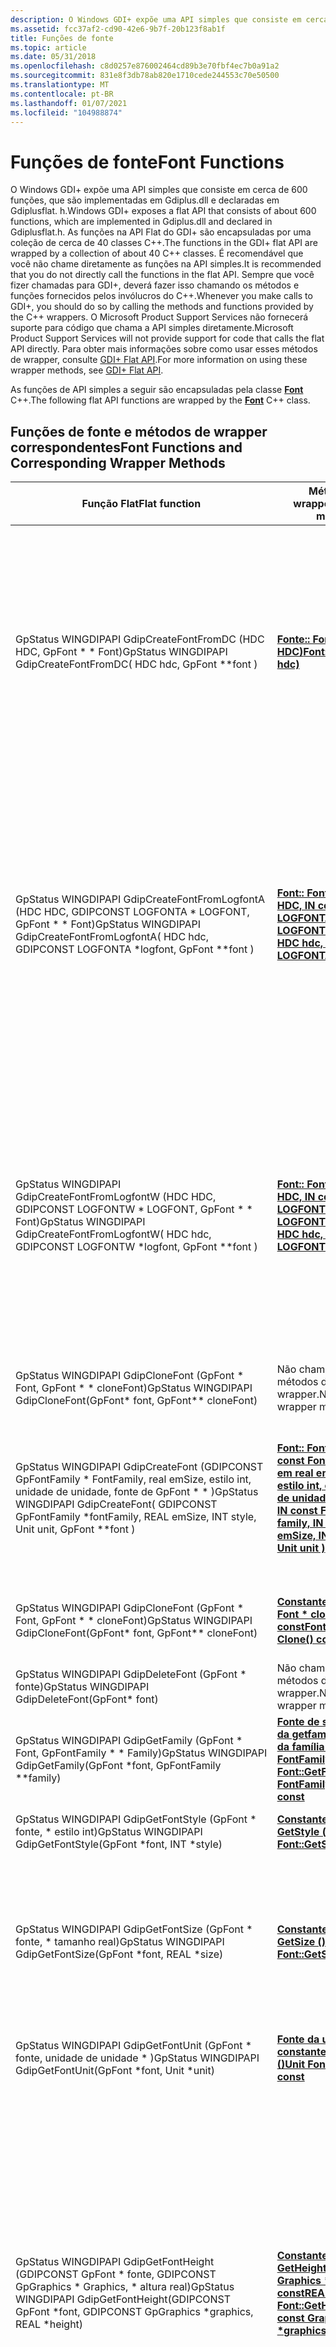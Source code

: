 ```yaml
---
description: O Windows GDI+ expõe uma API simples que consiste em cerca de 600 funções, que são implementadas em Gdiplus.dll e declaradas em Gdiplusflat. h.
ms.assetid: fcc37af2-cd90-42e6-9b7f-20b123f8ab1f
title: Funções de fonte
ms.topic: article
ms.date: 05/31/2018
ms.openlocfilehash: c8d0257e876002464cd89b3e70fbf4ec7b0a91a2
ms.sourcegitcommit: 831e8f3db78ab820e1710cede244553c70e50500
ms.translationtype: MT
ms.contentlocale: pt-BR
ms.lasthandoff: 01/07/2021
ms.locfileid: "104988874"
---
```

# <a name="font-functions"></a><span data-ttu-id="a10c2-103">Funções de fonte</span><span class="sxs-lookup"><span data-stu-id="a10c2-103">Font Functions</span></span>

<span data-ttu-id="a10c2-104">O Windows GDI+ expõe uma API simples que consiste em cerca de 600 funções, que são implementadas em Gdiplus.dll e declaradas em Gdiplusflat. h.</span><span class="sxs-lookup"><span data-stu-id="a10c2-104">Windows GDI+ exposes a flat API that consists of about 600 functions, which are implemented in Gdiplus.dll and declared in Gdiplusflat.h.</span></span> <span data-ttu-id="a10c2-105">As funções na API Flat do GDI+ são encapsuladas por uma coleção de cerca de 40 classes C++.</span><span class="sxs-lookup"><span data-stu-id="a10c2-105">The functions in the GDI+ flat API are wrapped by a collection of about 40 C++ classes.</span></span> <span data-ttu-id="a10c2-106">É recomendável que você não chame diretamente as funções na API simples.</span><span class="sxs-lookup"><span data-stu-id="a10c2-106">It is recommended that you do not directly call the functions in the flat API.</span></span> <span data-ttu-id="a10c2-107">Sempre que você fizer chamadas para GDI+, deverá fazer isso chamando os métodos e funções fornecidos pelos invólucros do C++.</span><span class="sxs-lookup"><span data-stu-id="a10c2-107">Whenever you make calls to GDI+, you should do so by calling the methods and functions provided by the C++ wrappers.</span></span> <span data-ttu-id="a10c2-108">O Microsoft Product Support Services não fornecerá suporte para código que chama a API simples diretamente.</span><span class="sxs-lookup"><span data-stu-id="a10c2-108">Microsoft Product Support Services will not provide support for code that calls the flat API directly.</span></span> <span data-ttu-id="a10c2-109">Para obter mais informações sobre como usar esses métodos de wrapper, consulte [GDI+ Flat API](-gdiplus-flatapi-flat.md).</span><span class="sxs-lookup"><span data-stu-id="a10c2-109">For more information on using these wrapper methods, see [GDI+ Flat API](-gdiplus-flatapi-flat.md).</span></span>

<span data-ttu-id="a10c2-110">As funções de API simples a seguir são encapsuladas pela classe [**Font**](/windows/desktop/api/gdiplusheaders/nl-gdiplusheaders-font) C++.</span><span class="sxs-lookup"><span data-stu-id="a10c2-110">The following flat API functions are wrapped by the [**Font**](/windows/desktop/api/gdiplusheaders/nl-gdiplusheaders-font) C++ class.</span></span>

## <a name="font-functions-and-corresponding-wrapper-methods"></a><span data-ttu-id="a10c2-111">Funções de fonte e métodos de wrapper correspondentes</span><span class="sxs-lookup"><span data-stu-id="a10c2-111">Font Functions and Corresponding Wrapper Methods</span></span>



| <span data-ttu-id="a10c2-112">Função Flat</span><span class="sxs-lookup"><span data-stu-id="a10c2-112">Flat function</span></span>                                                                                                                                                     | <span data-ttu-id="a10c2-113">Método de wrapper</span><span class="sxs-lookup"><span data-stu-id="a10c2-113">Wrapper method</span></span>                                                                                                                                                           | <span data-ttu-id="a10c2-114">Comentários</span><span class="sxs-lookup"><span data-stu-id="a10c2-114">Remarks</span></span>                                                                                                                                                                                                                                                                                                                                         |
|-------------------------------------------------------------------------------------------------------------------------------------------------------------------|--------------------------------------------------------------------------------------------------------------------------------------------------------------------------|-------------------------------------------------------------------------------------------------------------------------------------------------------------------------------------------------------------------------------------------------------------------------------------------------------------------------------------------------|
| <span data-ttu-id="a10c2-115">GpStatus WINGDIPAPI GdipCreateFontFromDC (HDC HDC, GpFont \* \* Font)</span><span class="sxs-lookup"><span data-stu-id="a10c2-115">GpStatus WINGDIPAPI GdipCreateFontFromDC( HDC hdc, GpFont \*\*font )</span></span><br/>                                                                                   | <span data-ttu-id="a10c2-116">[**Fonte:: Font (em HDC HDC)**](/windows/win32/api/gdiplusheaders/nf-gdiplusheaders-font-font(inhdc))</span><span class="sxs-lookup"><span data-stu-id="a10c2-116">[**Font::Font(IN HDC hdc)**](/windows/win32/api/gdiplusheaders/nf-gdiplusheaders-font-font(inhdc))</span></span>                                                                                                          | <span data-ttu-id="a10c2-117">Cria um objeto [**Font**](/windows/desktop/api/gdiplusheaders/nl-gdiplusheaders-font) com base no objeto de fonte GDI selecionado no momento em um contexto de dispositivo especificado.</span><span class="sxs-lookup"><span data-stu-id="a10c2-117">Creates a [**Font**](/windows/desktop/api/gdiplusheaders/nl-gdiplusheaders-font) object based on the GDI font object that is currently selected into a specified device context.</span></span> <span data-ttu-id="a10c2-118">Esse construtor é fornecido para compatibilidade com GDI.</span><span class="sxs-lookup"><span data-stu-id="a10c2-118">This constructor is provided for compatibility with GDI.</span></span>                                                                                                                                    |
| <span data-ttu-id="a10c2-119">GpStatus WINGDIPAPI GdipCreateFontFromLogfontA (HDC HDC, GDIPCONST LOGFONTA \* LOGFONT, GpFont \* \* Font)</span><span class="sxs-lookup"><span data-stu-id="a10c2-119">GpStatus WINGDIPAPI GdipCreateFontFromLogfontA( HDC hdc, GDIPCONST LOGFONTA \*logfont, GpFont \*\*font )</span></span> <br/>                                              | <span data-ttu-id="a10c2-120">[**Font:: Font (em HDC HDC, IN const LOGFONTA \* LOGFONT)**](/windows/win32/api/gdiplusheaders/nf-gdiplusheaders-font-font(inhdc_inconstlogfonta))</span><span class="sxs-lookup"><span data-stu-id="a10c2-120">[**Font::Font(IN HDC hdc, IN const LOGFONTA\* logfont)**](/windows/win32/api/gdiplusheaders/nf-gdiplusheaders-font-font(inhdc_inconstlogfonta))</span></span>                                                        | <span data-ttu-id="a10c2-121">Cria um objeto [**Font**](/windows/desktop/api/gdiplusheaders/nl-gdiplusheaders-font) diretamente de uma fonte lógica GDI.</span><span class="sxs-lookup"><span data-stu-id="a10c2-121">Creates a [**Font**](/windows/desktop/api/gdiplusheaders/nl-gdiplusheaders-font) object directly from a GDI logical font.</span></span> <span data-ttu-id="a10c2-122">A fonte lógica GDI é uma estrutura **LOGFONTA** , que é a versão de caractere de um byte de uma fonte lógica.</span><span class="sxs-lookup"><span data-stu-id="a10c2-122">The GDI logical font is a **LOGFONTA** structure, which is the one-byte character version of a logical font.</span></span> <span data-ttu-id="a10c2-123">Esse construtor é fornecido para compatibilidade com GDI.</span><span class="sxs-lookup"><span data-stu-id="a10c2-123">This constructor is provided for compatibility with GDI.</span></span>                                                                              |
| <span data-ttu-id="a10c2-124">GpStatus WINGDIPAPI GdipCreateFontFromLogfontW (HDC HDC, GDIPCONST LOGFONTW \* LOGFONT, GpFont \* \* Font)</span><span class="sxs-lookup"><span data-stu-id="a10c2-124">GpStatus WINGDIPAPI GdipCreateFontFromLogfontW( HDC hdc, GDIPCONST LOGFONTW \*logfont, GpFont \*\*font )</span></span><br/>                                               | <span data-ttu-id="a10c2-125">[**Font:: Font (em HDC HDC, IN const LOGFONTW \* LOGFONT)**](/windows/win32/api/gdiplusheaders/nf-gdiplusheaders-font-font(inhdc_inconstlogfontw))</span><span class="sxs-lookup"><span data-stu-id="a10c2-125">[**Font::Font(IN HDC hdc, IN const LOGFONTW\* logfont)**](/windows/win32/api/gdiplusheaders/nf-gdiplusheaders-font-font(inhdc_inconstlogfontw))</span></span>                                                        | <span data-ttu-id="a10c2-126">Cria um objeto [**Font**](/windows/desktop/api/gdiplusheaders/nl-gdiplusheaders-font) diretamente de uma fonte lógica GDI.</span><span class="sxs-lookup"><span data-stu-id="a10c2-126">Creates a [**Font**](/windows/desktop/api/gdiplusheaders/nl-gdiplusheaders-font) object directly from a GDI logical font.</span></span> <span data-ttu-id="a10c2-127">A fonte lógica GDI é uma estrutura **LOGFONTW** , que é a versão de caractere de um byte de uma fonte lógica.</span><span class="sxs-lookup"><span data-stu-id="a10c2-127">The GDI logical font is a **LOGFONTW** structure, which is the one-byte character version of a logical font.</span></span> <span data-ttu-id="a10c2-128">Esse construtor é fornecido para compatibilidade com GDI.</span><span class="sxs-lookup"><span data-stu-id="a10c2-128">This constructor is provided for compatibility with GDI.</span></span>                                                                              |
| <span data-ttu-id="a10c2-129">GpStatus WINGDIPAPI GdipCloneFont (GpFont \* Font, GpFont \* \* cloneFont)</span><span class="sxs-lookup"><span data-stu-id="a10c2-129">GpStatus WINGDIPAPI GdipCloneFont(GpFont\* font, GpFont\*\* cloneFont)</span></span><br/>                                                                                 | <span data-ttu-id="a10c2-130">Não chamado por métodos de wrapper.</span><span class="sxs-lookup"><span data-stu-id="a10c2-130">Not called by wrapper methods.</span></span><br/>                                                                                                                                | <span data-ttu-id="a10c2-131">Não implementado.</span><span class="sxs-lookup"><span data-stu-id="a10c2-131">Not implemented.</span></span>                                                                                                                                                                                                                                                                                                                                |
| <span data-ttu-id="a10c2-132">GpStatus WINGDIPAPI GdipCreateFont (GDIPCONST GpFontFamily \* FontFamily, real emSize, estilo int, unidade de unidade, fonte de GpFont \* \* )</span><span class="sxs-lookup"><span data-stu-id="a10c2-132">GpStatus WINGDIPAPI GdipCreateFont( GDIPCONST GpFontFamily \*fontFamily, REAL emSize, INT style, Unit unit, GpFont \*\*font )</span></span><br/>                          | <span data-ttu-id="a10c2-133">[**Font:: Font (na família const FontFamily \* , em real emSize, em estilo int, em unidade de unidade)**](/windows/win32/api/gdiplusheaders/nf-gdiplusheaders-font-font(inconstwchar_inreal_inint_inunit_inconstfontcollection))</span><span class="sxs-lookup"><span data-stu-id="a10c2-133">[**Font::Font( IN const FontFamily \* family, IN REAL emSize, IN INT style, IN Unit unit )**](/windows/win32/api/gdiplusheaders/nf-gdiplusheaders-font-font(inconstwchar_inreal_inint_inunit_inconstfontcollection))</span></span> | <span data-ttu-id="a10c2-134">Cria um objeto [**Font**](/windows/desktop/api/gdiplusheaders/nl-gdiplusheaders-font) com base em uma família de fontes, um tamanho, um estilo de fonte, uma unidade de medida e um objeto [**FontCollection**](/windows/desktop/api/gdiplusheaders/nl-gdiplusheaders-fontcollection) .</span><span class="sxs-lookup"><span data-stu-id="a10c2-134">Creates a [**Font**](/windows/desktop/api/gdiplusheaders/nl-gdiplusheaders-font) object based on a font family, a size, a font style, a unit of measurement, and a [**FontCollection**](/windows/desktop/api/gdiplusheaders/nl-gdiplusheaders-fontcollection) object.</span></span>                                                                                                                                     |
| <span data-ttu-id="a10c2-135">GpStatus WINGDIPAPI GdipCloneFont (GpFont \* Font, GpFont \* \* cloneFont)</span><span class="sxs-lookup"><span data-stu-id="a10c2-135">GpStatus WINGDIPAPI GdipCloneFont(GpFont\* font, GpFont\*\* cloneFont)</span></span><br/>                                                                                 | [<span data-ttu-id="a10c2-136">**Constante de fonte:: Font \* clone () const**</span><span class="sxs-lookup"><span data-stu-id="a10c2-136">**Font::Font\* Clone() const**</span></span>](/windows/desktop/api/Gdiplusheaders/nf-gdiplusheaders-font-clone)                                                                                                         | <span data-ttu-id="a10c2-137">Cria um novo objeto de [**fonte**](/windows/desktop/api/gdiplusheaders/nl-gdiplusheaders-font) com base neste objeto Font.</span><span class="sxs-lookup"><span data-stu-id="a10c2-137">Creates a new [**Font**](/windows/desktop/api/gdiplusheaders/nl-gdiplusheaders-font) object based on this Font object.</span></span>                                                                                                                                                                                                                                                       |
| <span data-ttu-id="a10c2-138">GpStatus WINGDIPAPI GdipDeleteFont (GpFont \* fonte)</span><span class="sxs-lookup"><span data-stu-id="a10c2-138">GpStatus WINGDIPAPI GdipDeleteFont(GpFont\* font)</span></span><br/>                                                                                                      | <span data-ttu-id="a10c2-139">Não chamado por métodos de wrapper.</span><span class="sxs-lookup"><span data-stu-id="a10c2-139">Not called by wrapper methods.</span></span><br/>                                                                                                                                | <span data-ttu-id="a10c2-140">Não implementado.</span><span class="sxs-lookup"><span data-stu-id="a10c2-140">Not implemented.</span></span>                                                                                                                                                                                                                                                                                                                                |
| <span data-ttu-id="a10c2-141">GpStatus WINGDIPAPI GdipGetFamily (GpFont \* Font, GpFontFamily \* \* Family)</span><span class="sxs-lookup"><span data-stu-id="a10c2-141">GpStatus WINGDIPAPI GdipGetFamily(GpFont \*font, GpFontFamily \*\*family)</span></span><br/>                                                                              | [<span data-ttu-id="a10c2-142">**Fonte de status:: const da getfamily (saída \* da família de FontFamily)**</span><span class="sxs-lookup"><span data-stu-id="a10c2-142">**Status Font::GetFamily(OUT FontFamily \*family) const**</span></span>](/windows/desktop/api/Gdiplusheaders/nf-gdiplusheaders-font-getfamily)                                                                   | <span data-ttu-id="a10c2-143">Obtém a família de fontes na qual essa fonte se baseia.</span><span class="sxs-lookup"><span data-stu-id="a10c2-143">Gets the font family on which this font is based.</span></span>                                                                                                                                                                                                                                                                                               |
| <span data-ttu-id="a10c2-144">GpStatus WINGDIPAPI GdipGetFontStyle (GpFont \* fonte, \* estilo int)</span><span class="sxs-lookup"><span data-stu-id="a10c2-144">GpStatus WINGDIPAPI GdipGetFontStyle(GpFont \*font, INT \*style)</span></span><br/>                                                                                       | [<span data-ttu-id="a10c2-145">**Constante de fonte:: GetStyle () const**</span><span class="sxs-lookup"><span data-stu-id="a10c2-145">**INT Font::GetStyle() const**</span></span>](/windows/desktop/api/Gdiplusheaders/nf-gdiplusheaders-font-getstyle)                                                                                                      | <span data-ttu-id="a10c2-146">Obtém o estilo da face de tipos desta fonte</span><span class="sxs-lookup"><span data-stu-id="a10c2-146">Gets the style of this font's typeface</span></span>                                                                                                                                                                                                                                                                                                          |
| <span data-ttu-id="a10c2-147">GpStatus WINGDIPAPI GdipGetFontSize (GpFont \* fonte, \* tamanho real)</span><span class="sxs-lookup"><span data-stu-id="a10c2-147">GpStatus WINGDIPAPI GdipGetFontSize(GpFont \*font, REAL \*size)</span></span><br/>                                                                                        | [<span data-ttu-id="a10c2-148">**Constante Font:: GetSize () const**</span><span class="sxs-lookup"><span data-stu-id="a10c2-148">**REAL Font::GetSize() const**</span></span>](/windows/desktop/api/Gdiplusheaders/nf-gdiplusheaders-font-getsize)                                                                                                       | <span data-ttu-id="a10c2-149">Retorna o tamanho da fonte (normalmente chamado de tamanho EME) desse objeto Font.</span><span class="sxs-lookup"><span data-stu-id="a10c2-149">Returns the font size (commonly called the em size) of this Font object.</span></span> <span data-ttu-id="a10c2-150">O tamanho está nas unidades deste objeto de [**fonte**](/windows/desktop/api/gdiplusheaders/nl-gdiplusheaders-font) .</span><span class="sxs-lookup"><span data-stu-id="a10c2-150">The size is in the units of this [**Font**](/windows/desktop/api/gdiplusheaders/nl-gdiplusheaders-font) object.</span></span>                                                                                                                                                                                     |
| <span data-ttu-id="a10c2-151">GpStatus WINGDIPAPI GdipGetFontUnit (GpFont \* fonte, unidade de unidade \* )</span><span class="sxs-lookup"><span data-stu-id="a10c2-151">GpStatus WINGDIPAPI GdipGetFontUnit(GpFont \*font, Unit \*unit)</span></span><br/>                                                                                        | [<span data-ttu-id="a10c2-152">**Fonte da unidade:: constante getunit ()**</span><span class="sxs-lookup"><span data-stu-id="a10c2-152">**Unit Font::GetUnit() const**</span></span>](/windows/desktop/api/Gdiplusheaders/nf-gdiplusheaders-font-getunit)                                                                                                       | <span data-ttu-id="a10c2-153">Retorna a unidade de medida deste objeto de [**fonte**](/windows/desktop/api/gdiplusheaders/nl-gdiplusheaders-font) .</span><span class="sxs-lookup"><span data-stu-id="a10c2-153">Returns the unit of measure of this [**Font**](/windows/desktop/api/gdiplusheaders/nl-gdiplusheaders-font) object.</span></span>                                                                                                                                                                                                                                                           |
| <span data-ttu-id="a10c2-154">GpStatus WINGDIPAPI GdipGetFontHeight (GDIPCONST GpFont \* fonte, GDIPCONST GpGraphics \* Graphics, \* altura real)</span><span class="sxs-lookup"><span data-stu-id="a10c2-154">GpStatus WINGDIPAPI GdipGetFontHeight(GDIPCONST GpFont \*font, GDIPCONST GpGraphics \*graphics, REAL \*height)</span></span><br/>                                         | <span data-ttu-id="a10c2-155">[**Constante fonte:: GetHeight (em const Graphics \* Graphics) const**](/previous-versions//ms536201(v=vs.85))</span><span class="sxs-lookup"><span data-stu-id="a10c2-155">[**REAL Font::GetHeight(IN const Graphics \*graphics) const**](/previous-versions//ms536201(v=vs.85))</span></span>                                                              | <span data-ttu-id="a10c2-156">Obtém o espaçamento de linha desta fonte na unidade atual de um objeto [**gráfico**](/windows/desktop/api/gdiplusgraphics/nl-gdiplusgraphics-graphics) especificado.</span><span class="sxs-lookup"><span data-stu-id="a10c2-156">Gets the line spacing of this font in the current unit of a specified [**Graphics**](/windows/desktop/api/gdiplusgraphics/nl-gdiplusgraphics-graphics) object.</span></span> <span data-ttu-id="a10c2-157">O espaçamento entre linhas é a distância vertical entre as linhas base de duas linhas consecutivas de texto.</span><span class="sxs-lookup"><span data-stu-id="a10c2-157">The line spacing is the vertical distance between the base lines of two consecutive lines of text.</span></span> <span data-ttu-id="a10c2-158">Portanto, o espaçamento de linha inclui o espaço em branco entre as linhas junto com a altura do próprio caractere.</span><span class="sxs-lookup"><span data-stu-id="a10c2-158">Thus, the line spacing includes the blank space between lines along with the height of the character itself.</span></span> |
| <span data-ttu-id="a10c2-159">GpStatus WINGDIPAPI GdipGetFontHeightGivenDPI (GDIPCONST GpFont \* Font, real PPP, real \* Height)</span><span class="sxs-lookup"><span data-stu-id="a10c2-159">GpStatus WINGDIPAPI GdipGetFontHeightGivenDPI(GDIPCONST GpFont \*font, REAL dpi, REAL \*height)</span></span><br/>                                                        | <span data-ttu-id="a10c2-160">[**Const REAL:: constante GetHeight (em REAL DPI)**](/windows/win32/api/gdiplusheaders/nf-gdiplusheaders-font-getheight(inreal))</span><span class="sxs-lookup"><span data-stu-id="a10c2-160">[**REAL Font::GetHeight(IN REAL dpi) const**](/windows/win32/api/gdiplusheaders/nf-gdiplusheaders-font-getheight(inreal))</span></span>                                                                                    | <span data-ttu-id="a10c2-161">Obtém o espaçamento de linha, em pixels, dessa fonte.</span><span class="sxs-lookup"><span data-stu-id="a10c2-161">Gets the line spacing, in pixels, of this font.</span></span> <span data-ttu-id="a10c2-162">O espaçamento entre linhas é a distância vertical entre as linhas base de duas linhas consecutivas de texto.</span><span class="sxs-lookup"><span data-stu-id="a10c2-162">The line spacing is the vertical distance between the base lines of two consecutive lines of text.</span></span> <span data-ttu-id="a10c2-163">Portanto, o espaçamento de linha inclui o espaço em branco entre as linhas junto com a altura do próprio caractere.</span><span class="sxs-lookup"><span data-stu-id="a10c2-163">Thus, the line spacing includes the blank space between lines along with the height of the character itself.</span></span>                                                                                 |
| <span data-ttu-id="a10c2-164">GpStatus WINGDIPAPI GdipGetLogFontA (GpFont \* fonte, GpGraphics \* Graphics, LOGFONTA \* LOGFONTA)</span><span class="sxs-lookup"><span data-stu-id="a10c2-164">GpStatus WINGDIPAPI GdipGetLogFontA(GpFont \* font, GpGraphics \*graphics, LOGFONTA \* logfontA)</span></span><br/>                                                       | [<span data-ttu-id="a10c2-165">**Fonte de status:: GetLogFontA (em const Graphics \* g, out LOGFONTA \* LOGFONTA) const**</span><span class="sxs-lookup"><span data-stu-id="a10c2-165">**Status Font::GetLogFontA(IN const Graphics \*g, OUT LOGFONTA \*logfontA) const**</span></span>](/windows/desktop/api/Gdiplusheaders/nf-gdiplusheaders-font-getlogfonta)                                    | <span data-ttu-id="a10c2-166">Usa uma estrutura **LOGFONTA** para obter os atributos desse objeto Font.</span><span class="sxs-lookup"><span data-stu-id="a10c2-166">Uses a **LOGFONTA** structure to get the attributes of this Font object.</span></span>                                                                                                                                                                                                                                                                        |
| <span data-ttu-id="a10c2-167">GpStatus WINGDIPAPI GdipGetLogFontW (GpFont \* fonte, GpGraphics \* Graphics, LOGFONTW \* LOGFONTW)</span><span class="sxs-lookup"><span data-stu-id="a10c2-167">GpStatus WINGDIPAPI GdipGetLogFontW(GpFont \* font, GpGraphics \*graphics, LOGFONTW \* logfontW)</span></span><br/>                                                       | [<span data-ttu-id="a10c2-168">**Fonte de status:: GetLogFontW (em const Graphics \* g, out LOGFONTW \* LOGFONTW) const**</span><span class="sxs-lookup"><span data-stu-id="a10c2-168">**Status Font::GetLogFontW(IN const Graphics \*g, OUT LOGFONTW \*logfontW) const**</span></span>](/windows/desktop/api/Gdiplusheaders/nf-gdiplusheaders-font-getlogfontw)                                    | <span data-ttu-id="a10c2-169">Usa uma estrutura **LOGFONTW** para obter os atributos desse objeto Font.</span><span class="sxs-lookup"><span data-stu-id="a10c2-169">Uses a **LOGFONTW** structure to get the attributes of this Font object.</span></span>                                                                                                                                                                                                                                                                        |
| <span data-ttu-id="a10c2-170">GpStatus WINGDIPAPI GdipNewInstalledFontCollection (GpFontCollection \* \* FontCollection)</span><span class="sxs-lookup"><span data-stu-id="a10c2-170">GpStatus WINGDIPAPI GdipNewInstalledFontCollection(GpFontCollection\*\* fontCollection)</span></span><br/>                                                                | <span data-ttu-id="a10c2-171">Não chamado por métodos de wrapper.</span><span class="sxs-lookup"><span data-stu-id="a10c2-171">Not called by wrapper methods.</span></span><br/>                                                                                                                                | <span data-ttu-id="a10c2-172">Não implementado.</span><span class="sxs-lookup"><span data-stu-id="a10c2-172">Not implemented.</span></span>                                                                                                                                                                                                                                                                                                                                |
| <span data-ttu-id="a10c2-173">GpStatus WINGDIPAPI GdipNewPrivateFontCollection (GpFontCollection \* \* FontCollection)</span><span class="sxs-lookup"><span data-stu-id="a10c2-173">GpStatus WINGDIPAPI GdipNewPrivateFontCollection(GpFontCollection\*\* fontCollection)</span></span><br/>                                                                  | <span data-ttu-id="a10c2-174">Não chamado por métodos de wrapper.</span><span class="sxs-lookup"><span data-stu-id="a10c2-174">Not called by wrapper methods.</span></span><br/>                                                                                                                                | <span data-ttu-id="a10c2-175">Não implementado.</span><span class="sxs-lookup"><span data-stu-id="a10c2-175">Not implemented.</span></span>                                                                                                                                                                                                                                                                                                                                |
| <span data-ttu-id="a10c2-176">GpStatus WINGDIPAPI GdipDeletePrivateFontCollection (GpFontCollection \* \* FontCollection)</span><span class="sxs-lookup"><span data-stu-id="a10c2-176">GpStatus WINGDIPAPI GdipDeletePrivateFontCollection(GpFontCollection\*\* fontCollection)</span></span><br/>                                                               | <span data-ttu-id="a10c2-177">Não chamado por métodos de wrapper.</span><span class="sxs-lookup"><span data-stu-id="a10c2-177">Not called by wrapper methods.</span></span><br/>                                                                                                                                | <span data-ttu-id="a10c2-178">Não implementado.</span><span class="sxs-lookup"><span data-stu-id="a10c2-178">Not implemented.</span></span>                                                                                                                                                                                                                                                                                                                                |
| <span data-ttu-id="a10c2-179">GpStatus WINGDIPAPI GdipGetFontCollectionFamilyCount (GpFontCollection \* FontCollection, int \* numFound)</span><span class="sxs-lookup"><span data-stu-id="a10c2-179">GpStatus WINGDIPAPI GdipGetFontCollectionFamilyCount( GpFontCollection\* fontCollection, INT \* numFound )</span></span><br/>                                             | <span data-ttu-id="a10c2-180">Não chamado por métodos de wrapper.</span><span class="sxs-lookup"><span data-stu-id="a10c2-180">Not called by wrapper methods.</span></span><br/>                                                                                                                                | <span data-ttu-id="a10c2-181">Não implementado.</span><span class="sxs-lookup"><span data-stu-id="a10c2-181">Not implemented.</span></span>                                                                                                                                                                                                                                                                                                                                |
| <span data-ttu-id="a10c2-182">GpStatus WINGDIPAPI GdipGetFontCollectionFamilyList (GpFontCollection \* FontCollection, int numSought, GpFontFamily \* gpfamilies \[ \] , int \* numFound)</span><span class="sxs-lookup"><span data-stu-id="a10c2-182">GpStatus WINGDIPAPI GdipGetFontCollectionFamilyList( GpFontCollection\* fontCollection, INT numSought, GpFontFamily\* gpfamilies\[\], INT\* numFound )</span></span><br/> | <span data-ttu-id="a10c2-183">Não chamado por métodos de wrapper.</span><span class="sxs-lookup"><span data-stu-id="a10c2-183">Not called by wrapper methods.</span></span><br/>                                                                                                                                | <span data-ttu-id="a10c2-184">Não implementado.</span><span class="sxs-lookup"><span data-stu-id="a10c2-184">Not implemented.</span></span>                                                                                                                                                                                                                                                                                                                                |
| <span data-ttu-id="a10c2-185">GpStatus WINGDIPAPI GdipPrivateAddFontFile (GpFontCollection \* FontCollection, GDIPCONST WCHAR \* filename)</span><span class="sxs-lookup"><span data-stu-id="a10c2-185">GpStatus WINGDIPAPI GdipPrivateAddFontFile( GpFontCollection\* fontCollection, GDIPCONST WCHAR\* filename )</span></span><br/>                                            | <span data-ttu-id="a10c2-186">Não chamado por métodos de wrapper.</span><span class="sxs-lookup"><span data-stu-id="a10c2-186">Not called by wrapper methods.</span></span><br/>                                                                                                                                | <span data-ttu-id="a10c2-187">Não implementado.</span><span class="sxs-lookup"><span data-stu-id="a10c2-187">Not implemented.</span></span>                                                                                                                                                                                                                                                                                                                                |
| <span data-ttu-id="a10c2-188">GpStatus WINGDIPAPI GdipPrivateAddMemoryFont (GpFontCollection \* FontCollection, GDIPCONST void \* Memory, int length)</span><span class="sxs-lookup"><span data-stu-id="a10c2-188">GpStatus WINGDIPAPI GdipPrivateAddMemoryFont( GpFontCollection\* fontCollection, GDIPCONST void\* memory, INT length )</span></span><br/>                                 | <span data-ttu-id="a10c2-189">Não chamado por métodos de wrapper.</span><span class="sxs-lookup"><span data-stu-id="a10c2-189">Not called by wrapper methods.</span></span><br/>                                                                                                                                | <span data-ttu-id="a10c2-190">Não implementado.</span><span class="sxs-lookup"><span data-stu-id="a10c2-190">Not implemented.</span></span>                                                                                                                                                                                                                                                                                                                                |



 

 

 
